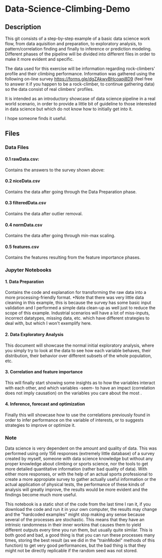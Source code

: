 # Data-Science-Climbing-Demo

## Description

This git consists of a step-by-step example of a basic data science work flow, from data aquisition and preparation, to exploratory analysis, to pattern/correlation finding and finally to inference or prediction modeling. Different phases of the pipeline will be divided into different files in order to make it more evident and specific.

The data used for this exercise will be information regarding rock-climbers' profile and their climbing performance. Information was gathered using the following on-line survey https://forms.gle/dgZAkwvBHcoapj8D9 (feel free to answer it if you happen to be a rock-climber, to continue gathering data) so the data consist of real climbers' profiles.

It is intended as an introductory showcase of data science pipeline in a real world scenario, in order to provide a little bit of guideline to those interested in data science but which do not know how to initially get into it.

I hope someone finds it useful.

## Files

### Data Files
#### 0.1 rawData.csv:
Contains the answers to the survey shown above:

#### 0.2 niceData.csv
Contains the data after going through the Data Preparation phase.

#### 0.3 filteredData.csv
Contains the data after outlier removal.

#### 0.4 normData.csv
Contains the data after going through min-max scaling.

#### 0.5 features.csv
Contains the features resulting from the feature importance phases.

### Jupyter Notebooks
#### 1. Data Preparation
Contains the code and explanation for transforming the raw data into a more processing-friendly format.
*Note that there was very little data cleaning in this example, this is because the survey has some basic input validation and I performed a simple data clean-up as well just to reduce the scope of this example. Industrial scenarios will have a lot of miss-inputs, incorrect datatypes, missing data, etc. which have different strategies to deal with, but which I won't exemplify here.

#### 2. Data Exploratory Analysis
This document will showcase the normal initial exploratory analysis, where you simply try to look at the data to see how each variable behaves, their distribution, their behavior over different subsets of the whole population, etc.

#### 3. Correlation and feature importance
This will finally start showing some insights as to how the variables interact with each other, and which variables -seem- to have an impact (correlation does not imply causation) on the variables you care about the most .

#### 4. Inference, forecast and optimization
Finally this will showcase how to use the correlations previously found in order to infer performance on the variable of interests, or to suggests strategies to improve or optimize it.

### Note

Data science is very dependent on the amount and quality of data. This was performed using only 156 responses (extremely little database) of a survey created by myself, someone with data science knowledge but without any proper knowledge about climbing or sports science, nor the tools to get more detailed quantitative information (rather bad quality of data). With either more responses, or with the help of an actual sports professional to create a more appropiate survey to gather actually useful information or the actual application of physical tests, the performance of these kinds of analysis will greatly improve, the results would be more evident and the findings become much more useful.

This notebook is a static shot of the code from the last time I ran it, if you download the code and run it in your own computer, the results may change and the "hardcoded examples" might stop making any sense because several of the processes are stochastic. This means that they have an intrinsic randomness in their inner workins that causes them to yield different outputs every time you run them, but usually quite similar. This is both good and bad, a good thing is that you can run these processes many times, storing the best result (as we did in the "trainModel" methods of this function) to get very good performances, but the bad thing is that they might not be directly replicable if the random seed was not stored.

